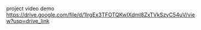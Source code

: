 project video demo
https://drive.google.com/file/d/1lrgEx3TFOTQKwIXdmI8ZxTVkSzyC54uV/view?usp=drive_link

